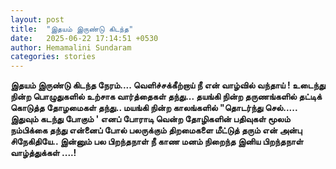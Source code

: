 ```yaml
---
layout: post
title:  "இதயம் இருண்டு கிடந்த"
date:   2025-06-22 17:14:51 +0530
author: Hemamalini Sundaram
categories: stories
---
```


**இதயம் இருண்டு கிடந்த நேரம்\.... வெளிச்சக்கீற்றாய் நீ என் வாழ்வில் வந்தாய் ! உடைந்து
நின்ற பொழுதுகளில் உற்சாக வார்த்தைகள் தந்து\... தயங்கி நின்ற தருணங்களில் தட்டிக்
கொடுத்த தோழமைகள் தந்து.. மயங்கி நின்ற காலங்களில் \"தொடர்ந்து செல்\..... இதுவும்
கடந்து போகும் \' எனப் போராடி வென்ற தோழிகளின் பதிவுகள் மூலம் நம்பிக்கை தந்து என்னைப்
போல் பலருக்கும் திறமைகளை மீட்டுத் தரும் என் அன்பு சிநேகிதியே.. இன்னும் பல பிறந்தநாள்
நீ காண மனம் நிறைந்த இனிய பிறந்தநாள் வாழ்த்துக்கள் \....!**
